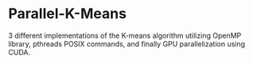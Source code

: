 # Parallel-K-Means
3 different implementations of the K-means algorithm utilizing OpenMP library, pthreads POSIX commands, and finally GPU parallelization using CUDA.
